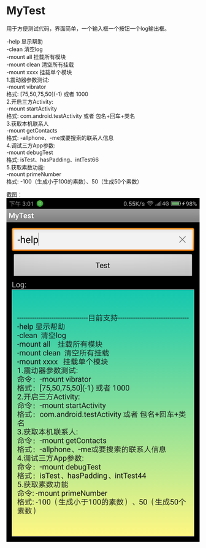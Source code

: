 # MyTest
用于方便测试代码，界面简单，一个输入框一个按钮一个log输出框。

-help 显示帮助<br>
-clean  清空log<br>
-mount all    挂载所有模块<br>
-mount clean  清空所有挂载<br>
-mount xxxx   挂载单个模块<br>
1.震动器参数测试:<br>
-mount vibrator<br>
格式: \[75,50,75,50\]\(-1\) 或者 1000<br>
2.开启三方Activity:<br>
-mount startActivity<br>
格式: com.android.testActivity 或者 包名+回车+类名<br>
3.获取本机联系人<br>
-mount getContacts<br>
格式: -allphone、-me或要搜索的联系人信息 <br>
4.调试三方App参数:<br>
-mount debugTest<br>
格式: isTest、hasPadding、intTest66<br>
5.获取素数功能:<br>
-mount primeNumber<br>
格式: -100（生成小于100的素数）、50（生成50个素数）<br>

截图：
![截图](./ScreenShots/main.png)
